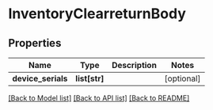 # InventoryClearreturnBody

## Properties
Name | Type | Description | Notes
------------ | ------------- | ------------- | -------------
**device_serials** | **list[str]** |  | [optional] 

[[Back to Model list]](../README.md#documentation-for-models) [[Back to API list]](../README.md#documentation-for-api-endpoints) [[Back to README]](../README.md)

